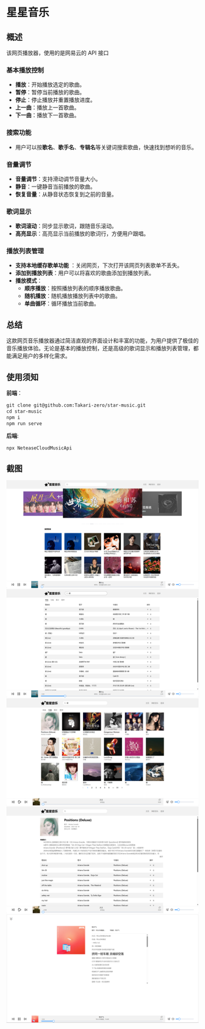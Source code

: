 # 星星音乐

## 概述

该网页播放器，使用的是网易云的 API 接口

### 基本播放控制

- **播放**：开始播放选定的歌曲。
- **暂停**：暂停当前播放的歌曲。
- **停止**：停止播放并重置播放进度。
- **上一曲**：播放上一首歌曲。
- **下一曲**：播放下一首歌曲。

### 搜索功能

- 用户可以按**歌名**、**歌手名**、**专辑名**等关键词搜索歌曲，快速找到想听的音乐。

### 音量调节

- **音量调节**：支持滑动调节音量大小。
- **静音**：一键静音当前播放的歌曲。
- **恢复音量**：从静音状态恢复到之前的音量。

### 歌词显示

- **歌词滚动**：同步显示歌词，跟随音乐滚动。
- **高亮显示**：高亮显示当前播放的歌词行，方便用户跟唱。

### 播放列表管理

- **支持本地缓存歌单功能** ：关闭网页，下次打开该网页列表歌单不丢失。
- **添加到播放列表**：用户可以将喜欢的歌曲添加到播放列表。
- **播放模式**：
  - **顺序播放**：按照播放列表的顺序播放歌曲。
  - **随机播放**：随机播放播放列表中的歌曲。
  - **单曲循环**：循环播放当前歌曲。

## 总结

这款网页音乐播放器通过简洁直观的界面设计和丰富的功能，为用户提供了极佳的音乐播放体验。无论是基本的播放控制，还是高级的歌词显示和播放列表管理，都能满足用户的多样化需求。

## 使用须知

**前端**：

```shell
git clone git@github.com:Takari-zero/star-music.git
cd star-music
npm i
npm run serve
```

**后端**:

```shell
npx NeteaseCloudMusicApi
```

## 截图

![img](./screenshots/1.png)
![img](./screenshots/2.png)
![img](./screenshots/3.png)
![img](./screenshots/4.png)
![img](./screenshots/5.png)
